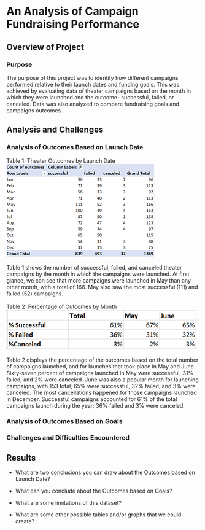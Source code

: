 # An Analysis of Campaign Fundraising Performance

## Overview of Project

### Purpose
The purpose of this project was to identify how different campaigns performed relative to their launch dates and funding goals. This was achieved by evaluating data of theater campaigns based on the month in which they were launched and the outcome- successful, failed, or canceled. Data was also analyzed to compare fundraising goals and campaigns outcomes.
## Analysis and Challenges

### Analysis of Outcomes Based on Launch Date
Table 1: Theater Outcomes by Launch Date
<br>
![image_name](Resources/Theater_Outcomes_vs_Launch_Chart.png)
<br>
<br>
Table 1 shows the number of successful, failed, and canceled theater campaigns by the month in which the campaigns were launched. At first glance, we can see that more campaigns were launched in May than any other month, with a total of 166. May also saw the most successful (111) and failed (52) campaigns.
<br>
<br>
Table 2: Percentage of Outcomes by Month
<br>
![image_name](Resources/Percentage_of_Outcomes_by_Month.png)
<br>
<br>
Table 2 displays the percentage of the outcomes based on the total number of campaigns launched, and for launches that took place in May and June. Sixty-seven percent of campaigns launched in May were successful, 31% failed, and 2% were canceled. June was also a popular month for launching campaigns, with 153 total; 65% were successful, 32% failed, and 3% were canceled. The most cancellations happened for those campaigns launched in December. Successful campaigns accounted for 61% of the total campaigns launch during the year; 36% failed and 3% were canceled.
<br>
### Analysis of Outcomes Based on Goals

### Challenges and Difficulties Encountered

## Results

- What are two conclusions you can draw about the Outcomes based on Launch Date?

- What can you conclude about the Outcomes based on Goals?

- What are some limitations of this dataset?

- What are some other possible tables and/or graphs that we could create?

